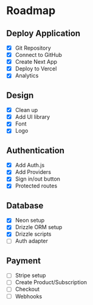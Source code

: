 # Roadmap

## Deploy Application

- [x] Git Repository
- [x] Connect to GitHub
- [x] Create Next App
- [x] Deploy to Vercel
- [x] Analytics

## Design

- [x] Clean up
- [x] Add UI library
- [x] Font
- [x] Logo

## Authentication

- [x] Add Auth.js
- [x] Add Providers
- [x] Sign in/out button
- [x] Protected routes

## Database

- [x] Neon setup
- [x] Drizzle ORM setup
- [x] Drizzle scripts
- [ ] Auth adapter

## Payment

- [ ] Stripe setup
- [ ] Create Product/Subscription
- [ ] Checkout
- [ ] Webhooks
